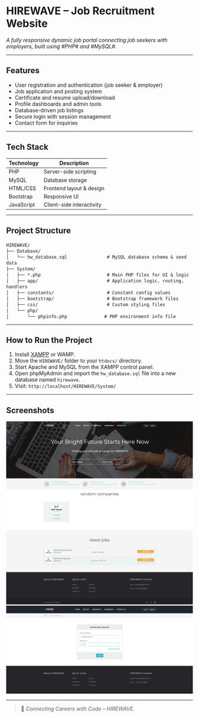 #  HIREWAVE – Job Recruitment Website

_A fully responsive dynamic job portal connecting job seekers with employers, built using #PHP# and #MySQL#._

---

##  Features

- User registration and authentication (job seeker & employer)
- Job application and posting system
- Certificate and resume upload/download
- Profile dashboards and admin tools
- Database-driven job listings
- Secure login with session management
- Contact form for inquiries

---

##  Tech Stack

| Technology  | Description              |
|-------------|--------------------------|
| PHP         | Server-side scripting    |
| MySQL       | Database storage         |
| HTML/CSS    | Frontend layout & design |
| Bootstrap   | Responsive UI            |
| JavaScript  | Client-side interactivity|

---

##  Project Structure

```
HIREWAVE/
├── Database/
│   └── hw_database.sql               # MySQL database schema & seed data
├── System/
│   ├── *.php                         # Main PHP files for UI & logic
│   ├── app/                          # Application logic, routing, handlers
│   ├── constants/                    # Constant config values
│   ├── bootstrap/                    # Bootstrap framework files
│   ├── css/                          # Custom styling files
│   └── php/
│       └── phpinfo.php              # PHP environment info file
```


---

##  How to Run the Project

1. Install [XAMPP](https://www.apachefriends.org/) or WAMP.
2. Move the `HIREWAVE/` folder to your `htdocs/` directory.
3. Start Apache and MySQL from the XAMPP control panel.
4. Open phpMyAdmin and import the `hw_database.sql` file into a new database named `hirewave`.
5. Visit: `http://localhost/HIREWAVE/System/`

---

##  Screenshots

![Home Page](screenshots/1_2_3.jpeg)
![Login Page](screenshots/lp.png)

---

> 💬 *Connecting Careers with Code – HIREWAVE.*




